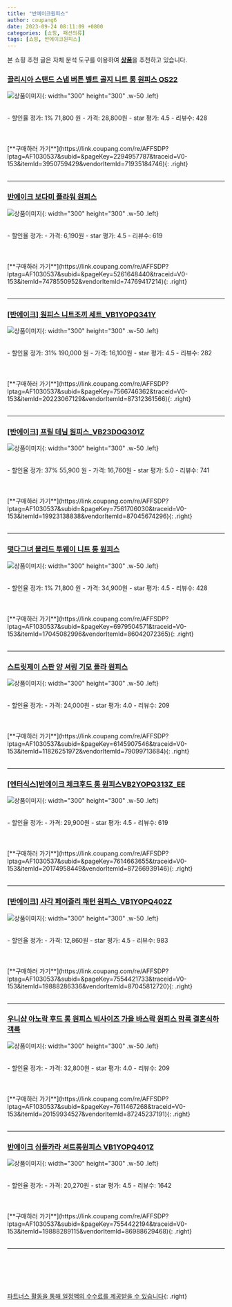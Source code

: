 ```yaml
---
title: "반에이크원피스"
author: coupang6
date: 2023-09-24 08:11:09 +0800
categories: [쇼핑, 패션의류]
tags: [쇼핑, 반에이크원피스]
---
```


본 쇼핑 추천 글은 자체 분석 도구를 이용하여 [**상품**](https://link.coupang.com/a/bao1ui)을 추천하고 있습니다.

### [끌리시아 스탠드 스냅 버튼 벨트 골지 니트 롱 원피스 OS22](https://link.coupang.com/re/AFFSDP?lptag=AF1030537&subid=&pageKey=2294957787&traceid=V0-153&itemId=3950759429&vendorItemId=71935184746)

![상품이미지](https://thumbnail9.coupangcdn.com/thumbnails/remote/230x230ex/image/vendor_inventory/07a6/dcb794d6830f5022ac67f83ed60dbf08f116879adc7415d52dd027661e46.jpg){: width="300" height="300" .w-50 .left}


<br>
- 할인율 정가: 1%  71,800   원
- 가격: 28,800원
- star 평가: 4.5
- 리뷰수: 428
<br>
<br>
<br>
<br>
[**구매하러 가기**](https://link.coupang.com/re/AFFSDP?lptag=AF1030537&subid=&pageKey=2294957787&traceid=V0-153&itemId=3950759429&vendorItemId=71935184746){: .right}
<br>
<br>

---

### [반에이크 보다미 플라워 원피스](https://link.coupang.com/re/AFFSDP?lptag=AF1030537&subid=&pageKey=5261648440&traceid=V0-153&itemId=7478550952&vendorItemId=74769417214)

![상품이미지](https://thumbnail10.coupangcdn.com/thumbnails/remote/230x230ex/image/rs_quotation_api/quv3vlos/c4abd478c0ed4755bdbd2f41b687939a.jpg){: width="300" height="300" .w-50 .left}


<br>
- 할인율 정가: 
- 가격: 6,190원
- star 평가: 4.5
- 리뷰수: 619
<br>
<br>
<br>
<br>
[**구매하러 가기**](https://link.coupang.com/re/AFFSDP?lptag=AF1030537&subid=&pageKey=5261648440&traceid=V0-153&itemId=7478550952&vendorItemId=74769417214){: .right}
<br>
<br>

---

### [[반에이크] 원피스 니트조끼 세트_VB1YOPQ341Y](https://link.coupang.com/re/AFFSDP?lptag=AF1030537&subid=&pageKey=7566746362&traceid=V0-153&itemId=20223067129&vendorItemId=87312361566)

![상품이미지](https://thumbnail9.coupangcdn.com/thumbnails/remote/230x230ex/image/vendor_inventory/f1b1/5508e62d25bb6189acd8121bce9b1d4a6cf6294baf05a980eb666c4bec7e.jpg){: width="300" height="300" .w-50 .left}


<br>
- 할인율 정가: 31%  190,000   원
- 가격: 16,100원
- star 평가: 4.5
- 리뷰수: 282
<br>
<br>
<br>
<br>
[**구매하러 가기**](https://link.coupang.com/re/AFFSDP?lptag=AF1030537&subid=&pageKey=7566746362&traceid=V0-153&itemId=20223067129&vendorItemId=87312361566){: .right}
<br>
<br>

---

### [[반에이크] 프릴 데님 원피스_VB23DOQ301Z](https://link.coupang.com/re/AFFSDP?lptag=AF1030537&subid=&pageKey=7561706030&traceid=V0-153&itemId=19923138838&vendorItemId=87045674296)

![상품이미지](https://thumbnail6.coupangcdn.com/thumbnails/remote/230x230ex/image/vendor_inventory/965c/12d1f295c562263c3df025d151c41fa167b0a8ff9fe4084954de7e31a47b.jpg){: width="300" height="300" .w-50 .left}


<br>
- 할인율 정가: 37%  55,900   원
- 가격: 16,760원
- star 평가: 5.0
- 리뷰수: 741
<br>
<br>
<br>
<br>
[**구매하러 가기**](https://link.coupang.com/re/AFFSDP?lptag=AF1030537&subid=&pageKey=7561706030&traceid=V0-153&itemId=19923138838&vendorItemId=87045674296){: .right}
<br>
<br>

---

### [떳다그녀 몰리드 투웨이 니트 롱 원피스](https://link.coupang.com/re/AFFSDP?lptag=AF1030537&subid=&pageKey=6979504571&traceid=V0-153&itemId=17045082996&vendorItemId=86042072365)

![상품이미지](https://thumbnail10.coupangcdn.com/thumbnails/remote/230x230ex/image/vendor_inventory/e49c/8ea1b971424bcb535322fb28339257fc9501c78cb91d1e4d21deeb803658.jpg){: width="300" height="300" .w-50 .left}


<br>
- 할인율 정가: 1%  71,800   원
- 가격: 34,900원
- star 평가: 4.5
- 리뷰수: 428
<br>
<br>
<br>
<br>
[**구매하러 가기**](https://link.coupang.com/re/AFFSDP?lptag=AF1030537&subid=&pageKey=6979504571&traceid=V0-153&itemId=17045082996&vendorItemId=86042072365){: .right}
<br>
<br>

---

### [스트릿제이 스판 양 셔링 기모 폴라 원피스](https://link.coupang.com/re/AFFSDP?lptag=AF1030537&subid=&pageKey=6145907546&traceid=V0-153&itemId=11826251972&vendorItemId=79099713684)

![상품이미지](https://thumbnail10.coupangcdn.com/thumbnails/remote/230x230ex/image/vendor_inventory/9330/e630a5ad189096c05ba1c027547ab355514432894fd976fc36277f1eb2ed.png){: width="300" height="300" .w-50 .left}


<br>
- 할인율 정가: 
- 가격: 24,000원
- star 평가: 4.0
- 리뷰수: 209
<br>
<br>
<br>
<br>
[**구매하러 가기**](https://link.coupang.com/re/AFFSDP?lptag=AF1030537&subid=&pageKey=6145907546&traceid=V0-153&itemId=11826251972&vendorItemId=79099713684){: .right}
<br>
<br>

---

### [[엔터식스]반에이크 체크후드 롱 원피스VB2YOPQ313Z_EE](https://link.coupang.com/re/AFFSDP?lptag=AF1030537&subid=&pageKey=7614663655&traceid=V0-153&itemId=20174958449&vendorItemId=87266939146)

![상품이미지](https://thumbnail8.coupangcdn.com/thumbnails/remote/230x230ex/image/vendor_inventory/175b/0dab0a5a2a122a235e1eae2be17079e2c58eafd8a25f6989b264f84972e3.jpg){: width="300" height="300" .w-50 .left}


<br>
- 할인율 정가: 
- 가격: 29,900원
- star 평가: 4.5
- 리뷰수: 619
<br>
<br>
<br>
<br>
[**구매하러 가기**](https://link.coupang.com/re/AFFSDP?lptag=AF1030537&subid=&pageKey=7614663655&traceid=V0-153&itemId=20174958449&vendorItemId=87266939146){: .right}
<br>
<br>

---

### [[반에이크] 사각 페이즐리 패턴 원피스_VB1YOPQ402Z](https://link.coupang.com/re/AFFSDP?lptag=AF1030537&subid=&pageKey=7554421733&traceid=V0-153&itemId=19888286336&vendorItemId=87045812720)

![상품이미지](https://thumbnail7.coupangcdn.com/thumbnails/remote/230x230ex/image/vendor_inventory/3672/0dc2d205efcce2d1f81fe70d7d0c4d79ca17d93ed08cfeb9c34d7c815c95.jpg){: width="300" height="300" .w-50 .left}


<br>
- 할인율 정가: 
- 가격: 12,860원
- star 평가: 4.5
- 리뷰수: 983
<br>
<br>
<br>
<br>
[**구매하러 가기**](https://link.coupang.com/re/AFFSDP?lptag=AF1030537&subid=&pageKey=7554421733&traceid=V0-153&itemId=19888286336&vendorItemId=87045812720){: .right}
<br>
<br>

---

### [우니샵 아노락 후드 롱 원피스 빅사이즈 가을 바스락 원피스 맘룩 결혼식하객룩](https://link.coupang.com/re/AFFSDP?lptag=AF1030537&subid=&pageKey=7611467268&traceid=V0-153&itemId=20159934527&vendorItemId=87245237191)

![상품이미지](https://thumbnail9.coupangcdn.com/thumbnails/remote/230x230ex/image/vendor_inventory/0027/45f69e13ec2853acce54e23bcdc4a49a3f37b49b8c35e4d461c6866a4524.jpg){: width="300" height="300" .w-50 .left}


<br>
- 할인율 정가: 
- 가격: 32,800원
- star 평가: 4.0
- 리뷰수: 209
<br>
<br>
<br>
<br>
[**구매하러 가기**](https://link.coupang.com/re/AFFSDP?lptag=AF1030537&subid=&pageKey=7611467268&traceid=V0-153&itemId=20159934527&vendorItemId=87245237191){: .right}
<br>
<br>

---

### [반에이크 심플카라 셔트롱원피스 VB1YOPQ401Z](https://link.coupang.com/re/AFFSDP?lptag=AF1030537&subid=&pageKey=7554422194&traceid=V0-153&itemId=19888289115&vendorItemId=86988629468)

![상품이미지](https://thumbnail9.coupangcdn.com/thumbnails/remote/230x230ex/image/vendor_inventory/bba5/3ddb10dcbf95decf814f2712a57a10bdaa86681df09abfa52a7f929336f4.jpg){: width="300" height="300" .w-50 .left}


<br>
- 할인율 정가: 
- 가격: 20,270원
- star 평가: 4.5
- 리뷰수: 1642
<br>
<br>
<br>
<br>
[**구매하러 가기**](https://link.coupang.com/re/AFFSDP?lptag=AF1030537&subid=&pageKey=7554422194&traceid=V0-153&itemId=19888289115&vendorItemId=86988629468){: .right}
<br>
<br>

---
<br><br><br><br><br> [파트너스 활동을 통해 일정액의 수수료를 제공받을 수 있습니다](https://link.coupang.com/a/bao1ui){: .right}